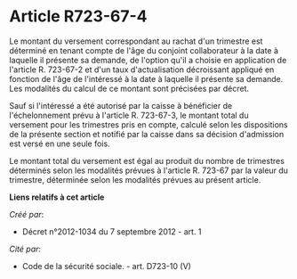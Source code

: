 # Article R723-67-4

Le montant du versement correspondant au rachat d'un trimestre est déterminé en tenant compte de l'âge du conjoint
collaborateur à la date à laquelle il présente sa demande, de l'option qu'il a choisie en application de l'article R.
723-67-2 et d'un taux d'actualisation décroissant appliqué en fonction de l'âge de l'intéressé à la date à laquelle il
présente sa demande. Les modalités du calcul de ce montant sont précisées par décret. 

Sauf si l'intéressé a été autorisé par la caisse à bénéficier de l'échelonnement prévu à l'article R. 723-67-3, le montant
total du versement pour les trimestres pris en compte, calculé selon les dispositions de la présente section et notifié par
la caisse dans sa décision d'admission est versé en une seule fois. 

Le montant total du versement est égal au produit du nombre de trimestres déterminés selon les modalités prévues à l'article
R. 723-67 par la valeur du trimestre, déterminée selon les modalités prévues au présent article.

**Liens relatifs à cet article**

_Créé par_:

  - Décret n°2012-1034 du 7 septembre 2012 - art. 1

_Cité par_:

  - Code de la sécurité sociale. - art. D723-10 (V)
